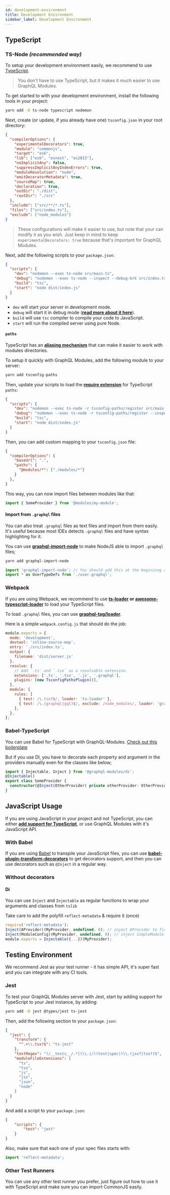 ```yaml
---
id: development-environment
title: Development Environment
sidebar_label: Development Environment
---
```


## TypeScript

### TS-Node ***(recommended way)***

To setup your development environment easily, we recommend to use [TypeScript](http://www.typescriptlang.org/).

> You don't have to use TypeScript, but it makes it much easier to use GraphQL Modules.

To get started to with your development environment, install the following tools in your project:

```bash
yarn add -D ts-node typescript nodemon
```

Next, create (or update, if you already have one) `tsconfig.json` in your root directory:

```json
{
  "compilerOptions": {
    "experimentalDecorators": true,
    "module": "commonjs",
    "target": "es6",
    "lib": ["es6", "esnext", "es2015"],
    "noImplicitAny": false,
    "suppressImplicitAnyIndexErrors": true,
    "moduleResolution": "node",
    "emitDecoratorMetadata": true,
    "sourceMap": true,
    "declaration": true,
    "outDir": "./dist",
    "rootDir": "./src"
  },
  "include": ["src/**/*.ts"],
  "files": ["src/index.ts"],
  "exclude": ["node_modules"]
}
```

> These configurations will make it easier to use, but note that your can modify it as you wish. Just keep in mind to keep `experimentalDecorators: true` because that's important for GraphQL Modules.

Next, add the following scripts to your `package.json`:

```json
{
  "scripts": {
    "dev": "nodemon --exec ts-node src/main.ts",
    "debug": "nodemon --exec ts-node --inspect --debug-brk src/index.ts",
    "build": "tsc",
    "start": "node dist/index.js"
  }
}
```

- `dev` will start your server in development mode.
- `debug` will start it in debug mode (**[read more about it here](https://nodejs.org/en/docs/recipes/debugging-getting-started/)**).
- `build` will use `tsc` compiler to compile your code to JavaScript.
- `start` will run the compiled server using pure Node.

#### `paths`

TypeScript has an **[aliasing mechanism](https://www.typescriptlang.org/docs/handbook/module-resolution.html)** that can make it easier to work with modules directories.

To setup it quickly with GraphQL Modules, add the following module to your server:

```bash
yarn add tsconfig-paths
```

Then, update your scripts to load the **[require extension](https://gist.github.com/jamestalmage/df922691475cff66c7e6)** for TypeScript `paths`:

```json
{
  "scripts": {
    "dev": "nodemon --exec ts-node -r tsconfig-paths/register src/main.ts",
    "debug": "nodemon --exec ts-node -r tsconfig-paths/register --inspect --debug-brk src/index.ts",
    "build": "tsc",
    "start": "node dist/index.js"
  }
}
```

Then, you can add custom mapping to your `tsconfig.json` file:

```json
{
  "compilerOptions": {
    "baseUrl": ".",
    "paths": {
      "@modules/*": ["./modules/*"]
    }
  },
}
```

This way, you can now import files between modules like that:

```typescript
import { SomeProvider } from '@modules/my-module';
```

#### Import from `.graphql` files

You can also treat `.graphql` files as text files and import from them easily. It's useful because most IDEs detects `.graphql` files and have syntax highlighting for it.

You can use **[graphql-import-node](https://github.com/ardatan/graphql-import-node)** to make NodeJS able to import `.graphql` files;

```bash
yarn add graphql-import-node
```

```typescript
import 'graphql-import-node'; // You should add this at the begininng of your entry file.
import * as UserTypeDefs from './user.graphql';
```

### Webpack

If you are using Webpack, we recommend to use **[ts-loader](https://github.com/TypeStrong/ts-loader) or [awesome-typescript-loader](https://github.com/s-panferov/awesome-typescript-loader)** to load your TypeScript files.

To load `.graphql` files, you can use **[graphql-tag/loader](https://github.com/apollographql/graphql-tag#webpack-preprocessing-with-graphql-tagloader)**.

Here is a simple `webpack.config.js` that should do the job:

```js
module.exports = {
  mode: 'development',
  devtool: 'inline-source-map',
  entry: './src/index.ts',
  output: {
    filename: 'dist/server.js'
  },
  resolve: {
    // Add `.ts` and `.tsx` as a resolvable extension.
    extensions: ['.ts', '.tsx', '.js', '.graphql'],
    plugins: [new TsconfigPathsPlugin()],
  },
  module: {
    rules: [
      { test: /\.tsx?$/, loader: 'ts-loader' },
      { test: /\.(graphql|gql)$/, exclude: /node_modules/, loader: 'graphql-tag/loader' },
    ],
  },
};
```

### Babel-TypeScript

You can use Babel for TypeScript with GraphQL-Modules. [Check out this boilerplate](https://github.com/Microsoft/TypeScript-Babel-Starter)

But if you use DI, you have to decorate each property and argument in the providers manually even for the classes like below;

```ts
import { Injectable, Inject } from '@graphql-modules/di';
@Injectable()
export class SomeProvider {
  constructor(@Inject(OtherProvider) private otherProvider: OtherProvider){}
}
```

## JavaScript Usage

If you are using JavaScript in your project and not TypeScript, you can either **[add support for TypeScript](https://www.typescriptlang.org/docs/handbook/migrating-from-javascript.html)**, or use GraphQL Modules with it's JavaScript API.

### With Babel

If you are using [Babel](http://babeljs.io) to transpile your JavaScript files, you can use **[babel-plugin-transform-decorators](http://babeljs.io/docs/en/babel-plugin-transform-decorators)** to get decorators support, and then you can use decorators such as `@Inject` in a regular way.

### Without decorators

#### Di
You can use `Inject` and `Injectable` as regular functions to wrap your arguments and classes from `tslib`

Take care to add the polyfill `reflect-metadata` & require it (once)

```js
require('reflect-metadata');
Inject(AProvider)(MyProvider, undefined, 0); // inject AProvider to first MyProvider constructor argument
Inject(ModuleConfig)(MyProvider, undefined, 0); // inject SimpleModule Config to second MyProvider constructor argument
module.exports = Injectable({...})(MyProvider);

```

## Testing Environment

We recommend Jest as your test runner - it has simple API, it's super fast and you can integrate with any CI tools.

### Jest

To test your GraphQL Modules server with Jest, start by adding support for TypeScript to your Jest instance, by adding:

```bash
yarn add -D jest @types/jest ts-jest
```

Then, add the following section to your `package.json`:

```json
{
  "jest": {
    "transform": {
      "^.+\\.tsx?$": "ts-jest"
    },
    "testRegex": "(/__tests__/.*|(\\.|/)(test|spec))\\.(jsx?|tsx?)$",
    "moduleFileExtensions": [
      "ts",
      "tsx",
      "js",
      "jsx",
      "json",
      "node"
    ]
  }
}
```

And add a script to your `package.json`:

```json
{
    "scripts": {
        "test": "jest"
    }
}
```

Also, make sure that each one of your spec files starts with:

```typescript
import 'reflect-metadata';
```

### Other Test Runners

You can use any other test runner you prefer, just figure out how to use it with TypeScript and make sure you can import CommonJS easily.
